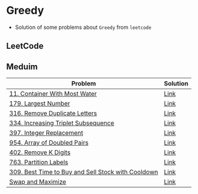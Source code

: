 # Greedy
- Solution of some problems about `Greedy` from `leetcode`


<p>

## LeetCode
## Meduim
|Problem|Solution|
|-------|--------|
|[11. Container With Most Water](https://leetcode.com/problems/container-with-most-water/)|[Link](/greedy/leetcode/11-container_with_most_water.cpp)|
|[179. Largest Number](https://leetcode.com/problems/largest-number/)|[Link](/greedy/leetcode/179-largest_number.cpp)|
|[316. Remove Duplicate Letters](https://leetcode.com/problems/remove-duplicate-letters/)|[Link](/greedy/leetcode/316-remove_duplicate_letters.cpp)|
|[334. Increasing Triplet Subsequence](https://leetcode.com/problems/increasing-triplet-subsequence/)|[Link](./leetcode/334-increasing_triplet_subsequence.cpp)|
|[397. Integer Replacement](https://leetcode.com/problems/integer-replacement/)|[Link](./leetcode/397-integer_replacement.cpp)|
|[954. Array of Doubled Pairs](https://leetcode.com/problems/array-of-doubled-pairs/)|[Link](./leetcode/954-array_of_doubled_pairs.cpp)|
|[402. Remove K Digits](https://leetcode.com/problems/remove-k-digits/)|[Link](./leetcode/402-Remove_K_Digits.cpp)|
|[763. Partition Labels](https://leetcode.com/problems/partition-labels/)|[Link](./leetcode/763-Partition_label.cpp)|
|[309. Best Time to Buy and Sell Stock with Cooldown](https://leetcode.com/problems/best-time-to-buy-and-sell-stock-with-cooldown/)|[Link](./leetcode/122-best_time_to_buy_and_sell_stockII.cpp)|
|[Swap and Maximize](https://practice.geeksforgeeks.org/problems/swap-and-maximize5859/1?page=1&difficulty%5b%5d=-2&difficulty%5b%5d=-1&difficulty%5b%5d=0&category%5b%5d=Greedy&sortBy=difficulty)|[Link](./geeksforgeeks/swap_and_maximize.cpp)|

</p>